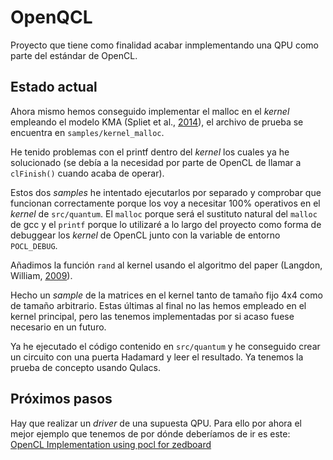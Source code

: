 # OpenQCL
Proyecto que tiene como finalidad acabar inmplementando una QPU como parte del estándar de OpenCL.

## Estado actual
Ahora mismo hemos conseguido implementar el malloc en el _kernel_ empleando el modelo KMA (Spliet et al., [2014](https://doi.org/10.1145/2588768.2576781)), el archivo de prueba se encuentra en `samples/kernel_malloc`.

He tenido problemas con el printf dentro del _kernel_ los cuales ya he solucionado (se debía a la necesidad por parte de OpenCL de llamar a `clFinish()` cuando acaba de operar).

Estos dos _samples_ he intentado ejecutarlos por separado y comprobar que funcionan correctamente porque los voy a necesitar 100% operativos en el _kernel_ de `src/quantum`. El `malloc` porque será el sustituto natural del `malloc` de gcc y el `printf` porque lo utilizaré a lo largo del proyecto como forma de debuggear los _kernel_ de OpenCL junto con la variable de entorno `POCL_DEBUG`.

Añadimos la función `rand` al kernel usando el algoritmo del paper (Langdon, William, [2009](http://www0.cs.ucl.ac.uk/staff/ucacbbl/ftp/papers/langdon_2009_CIGPU.pdf)).

Hecho un _sample_ de la matrices en el kernel tanto de tamaño fijo 4x4 como de tamaño arbitrario. Estas últimas al final no las hemos empleado en el kernel principal, pero las tenemos implementadas por si acaso fuese necesario en un futuro.

Ya he ejecutado el código contenido en `src/quantum` y he conseguido crear un circuito con una puerta Hadamard y leer el resultado. Ya tenemos la prueba de concepto usando Qulacs.

## Próximos pasos
Hay que realizar un _driver_ de una supuesta QPU. Para ello por ahora el mejor ejemplo que tenemos de por dónde deberíamos de ir es este: [OpenCL Implementation using pocl for zedboard](https://github.com/abisheksethu/opencl-implementation)
